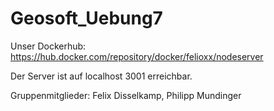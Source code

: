 # Geosoft_Uebung7

Unser Dockerhub: https://hub.docker.com/repository/docker/felioxx/nodeserver

Der Server ist auf localhost 3001 erreichbar.

Gruppenmitglieder: Felix Disselkamp, Philipp Mundinger
